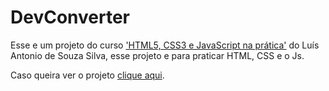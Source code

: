 <h1>DevConverter</h1>
<p>Esse e um projeto do curso <a href='https://www.udemy.com/course/html5-css3-e-javascript-na-pratica/'>'HTML5, CSS3 e JavaScript na prática'</a> 
do Luís Antonio de Souza Silva, esse projeto e para praticar HTML, CSS e o Js.</p>

<p>Caso queira ver o projeto <a href=''>clique aqui</a>.</p>
